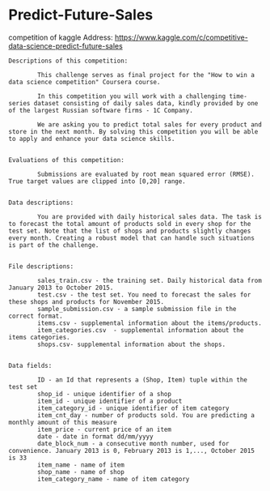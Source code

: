 # Predict-Future-Sales
competition of kaggle
Address: https://www.kaggle.com/c/competitive-data-science-predict-future-sales


   	Descriptions of this competition: 
      
       		This challenge serves as final project for the "How to win a data science competition" Coursera course. 
      
      		In this competition you will work with a challenging time-series dataset consisting of daily sales data, kindly provided by one of the largest Russian software firms - 1C Company. 
      
      		We are asking you to predict total sales for every product and store in the next month. By solving this competition you will be able to apply and enhance your data science skills.

   	
	Evaluations of this competition:
      
      		Submissions are evaluated by root mean squared error (RMSE). True target values are clipped into [0,20] range.


	Data descriptions:
      
      		You are provided with daily historical sales data. The task is to forecast the total amount of products sold in every shop for the test set. Note that the list of shops and products slightly changes every month. Creating a robust model that can handle such situations is part of the challenge.


   	File descriptions:

      		sales_train.csv - the training set. Daily historical data from January 2013 to October 2015.
      		test.csv - the test set. You need to forecast the sales for these shops and products for November 2015.
      		sample_submission.csv - a sample submission file in the correct format.
      		items.csv - supplemental information about the items/products.
      		item_categories.csv  - supplemental information about the items categories.
      		shops.csv- supplemental information about the shops.


   	Data fields:

      		ID - an Id that represents a (Shop, Item) tuple within the test set
      		shop_id - unique identifier of a shop
      		item_id - unique identifier of a product
      		item_category_id - unique identifier of item category
      		item_cnt_day - number of products sold. You are predicting a monthly amount of this measure
      		item_price - current price of an item
      		date - date in format dd/mm/yyyy
      		date_block_num - a consecutive month number, used for convenience. January 2013 is 0, February 2013 is 1,..., October 2015 is 33
      		item_name - name of item
      		shop_name - name of shop
      		item_category_name - name of item category


